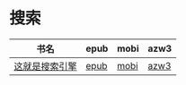 # 搜索

| 书名 | epub | mobi | azw3 |
| --- | --- | --- | --- |
| [这就是搜索引擎](http://ct.dalanmei.com/f/31084289-571733278-3e71ff) | [epub](http://ct.dalanmei.com/f/31084289-571733278-3e71ff) | [mobi](http://ct.dalanmei.com/f/31084289-571585074-8750ab) | [azw3](http://ct.dalanmei.com/f/31084289-571849156-752875) |
